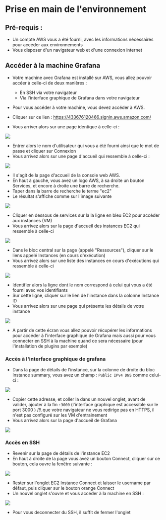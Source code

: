 # Prise en main de l'environnement

## Pré-requis : 
* Un compte AWS vous a été fourni, avec les informations nécessaires pour accéder aux environnements
* Vous disposer d'un navigateur web et d'une connexion internet

## Accéder à la machine Grafana

* Votre machine avec Grafana est installé sur AWS, vous allez pouvoir accéer à celle-ci de deux manières : 
    * En SSH via votre navigateur
    * Via l'interface graphique de Grafana dans votre navigateur

* Pour vous accéder à votre machine, vous devez accéder à AWS.
* Cliquer sur ce lien : https://433676120466.signin.aws.amazon.com/ 
* Vous arriver alors sur une page identique à celle-ci : 

![](img/ex0/connexion.png)

* Entrer alors le nom d'utilisateur qui vous a été fourni ainsi que le mot de passe et cliquer sur Connexion 
* Vous arrivez alors sur une page d'accueil qui ressemble à celle-ci :

![](img/ex0/accueil.png)

* Il s'agit de la page d'accueil de la console web AWS.
* En haut à gauche, vous avez un logo AWS, à sa droite un bouton Services, et encore à droite une barre de recherche.
* Taper dans la barre de recherche le terme "ec2"
* Le résultat s'affiche comme sur l'image suivante

![](img/ex0/recherche-ec2.png)

* Cliquer en dessous de services sur la la ligne en bleu EC2 pour accéder aux instances (VM)
* Vous arrivez alors sur la page d'accueil des instances EC2 qui ressemble à celle-ci 

![](img/ex0/accueil-ec2.png)

* Dans le bloc central sur la page (appelé "Ressources"), cliquer sur le liens appelé Instances (en cours d'exécution)
* Vous arrivez alors sur une liste des instances en cours d'exécutions qui ressemble à celle-ci

![](img/ex0/ec2-instances-running.png)

* Identifier alors la ligne dont le nom correspond à celui qui vous a été fourni avec vos identifiants
* Sur cette ligne, cliquer sur le lien de l'instance dans la colonne Instance ID
* Vous arrivez alors sur une page qui présente les détails de votre instance 

![](img/ex0/detail-instance.png)

* A partir de cette écran vous allez pouvoir récupérer les informations pour accéder à l'interface graphique de Grafana mais aussi pour vous connecter en SSH à la machine quand ce sera nécessaire (pour l'installation de plugins par exemple)

### Accès à l'interface graphique de grafana

* Dans la page de détails de l'instance, sur la colonne de droite du bloc Instance summary, vous avez un champ : `Public IPv4 DNS` comme celui-ci :

![](img/ex0/ec2-public_dns.png)

* Copier cette adresse, et coller la dans un nouvel onglet, avant de valider, ajouter à la fin `:3000` (l'interface graphique est accessible sur le port 3000 ) /!\ que votre navigateur ne vous redirige pas en HTTPS, il n'est pas configuré sur les VM d'entrainement
* Vous arrivez alors sur la page d'accueil de Grafana

![](img/ex0/accueil-grafana.png)

### Accès en SSH

* Revenir sur la page de détails de l'instance EC2 
* En haut à droite de la page vous avez un bouton Connect, cliquer sur ce bouton, cela ouvre la fenêtre suivante :

![](img/ex0/ec2-connect.png)

* Rester sur l'onglet EC2 Instance Connect et laisser le username par défaut, puis cliquer sur le bouton orange Connect
* Un nouvel onglet s'ouvre et vous accéder à la machine en SSH :

![](img/ex0/ec2connect-example.png)

* Pour vous deconnecter du SSH, il suffit de fermer l'onglet